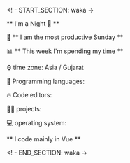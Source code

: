<! - START_SECTION: waka ->

** I'm a Night 🦉 ** 

📅 ** I am the most productive Sunday ** 
<!--START_SECTION:waka-->
<!--END_SECTION:waka-->

📊 ** This week I'm spending my time ** 
<!--START_SECTION:waka-->
<!--END_SECTION:waka-->

⌚︎ time zone: Asia / Gujarat

💬 Programming languages: 
<!--START_SECTION:waka-->
<!--END_SECTION:waka-->

🔥 Code editors: 
<!--START_SECTION:waka-->
<!--END_SECTION:waka-->

🐱‍💻 projects: 
<!--START_SECTION:waka-->
<!--END_SECTION:waka-->

💻 operating system: 
<!--START_SECTION:waka-->
<!--END_SECTION:waka-->

** I code mainly in Vue ** 
<!--START_SECTION:waka-->
<!--END_SECTION:waka-->

<! - END_SECTION: waka ->
